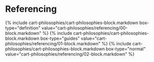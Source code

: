 <div data-role="collapsible" data-inset="false">
	<h1>Referencing</h1>

<div class="cart-philosophies-wrapper">
{% include cart-philosophies/cart-philosophies-block.markdown box-type="definition" value="cart-philosophies/referencing/00-block.markdown" %}
{% include cart-philosophies/cart-philosophies-block.markdown box-type="guides" value="cart-philosophies/referencing/01-block.markdown" %}
{% include cart-philosophies/cart-philosophies-block.markdown box-type="normal" value="cart-philosophies/referencing/02-block.markdown" %}
</div>

</div>